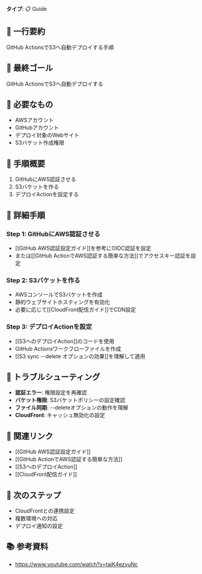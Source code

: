 **タイプ**: 📋 Guide

## 📝 一行要約
GitHub ActionsでS3へ自動デプロイする手順

## 🎯 最終ゴール
GitHub ActionsでS3へ自動デプロイする

## 🧰 必要なもの
- AWSアカウント
- GitHubアカウント
- デプロイ対象のWebサイト
- S3バケット作成権限

## 📝 手順概要
1. GitHubにAWS認証させる
2. S3バケットを作る
3. デプロイActionを設定する

## 🔧 詳細手順

### Step 1: GitHubにAWS認証させる
- [[GitHub AWS認証設定ガイド]]を参考にOIDC認証を設定
- または[[GitHub ActionでAWS認証する簡単な方法]]でアクセスキー認証を設定

### Step 2: S3バケットを作る
- AWSコンソールでS3バケットを作成
- 静的ウェブサイトホスティングを有効化
- 必要に応じて[[CloudFront配信ガイド]]でCDN設定

### Step 3: デプロイActionを設定
- [[S3へのデプロイAction]]のコードを使用
- GitHub Actionsワークフローファイルを作成
- [[S3 sync --delete オプションの効果]]を理解して適用

## 🔧 トラブルシューティング
- **認証エラー**: 権限設定を再確認
- **バケット権限**: S3バケットポリシーの設定確認
- **ファイル同期**: --deleteオプションの動作を理解
- **CloudFront**: キャッシュ無効化の設定

## 🔄 関連リンク
- [[GitHub AWS認証設定ガイド]]
- [[GitHub ActionでAWS認証する簡単な方法]]
- [[S3へのデプロイAction]]
- [[CloudFront配信ガイド]]

## 🚀 次のステップ
- CloudFrontとの連携設定
- 複数環境への対応
- デプロイ通知の設定

## 📚 参考資料
- https://www.youtube.com/watch?v=tajK4ezyuNc